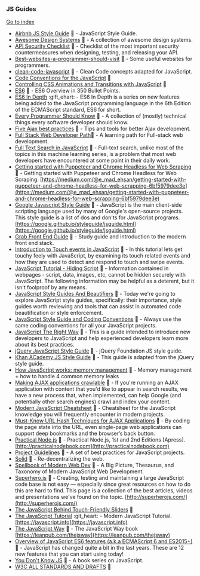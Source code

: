 ### JS Guides
[Go to index](https://github.com/cdleon/awesome-front-end#index)
* [Airbnb JS Style Guide](https://github.com/airbnb/javascript) :gift_heart: - JavaScript Style Guide.
* [Awesome Design Systems](https://github.com/alexpate/awesome-design-systems) :gift_heart: - A collection of awesome design systems.
* [API Security Checklist](https://github.com/shieldfy/API-Security-Checklist) :gift_heart: - Checklist of the most important security countermeasures when designing, testing, and releasing your API.
* [Best-websites-a-programmer-should-visit](https://github.com/sdmg15/Best-websites-a-programmer-should-visit) :gift_heart: - Some useful websites for programmers.
* [clean-code-javascript](https://github.com/ryanmcdermott/clean-code-javascript) :gift_heart: - Clean Code concepts adapted for JavaScript.
* [Code Conventions for the JavaScript](http://crockford.com/javascript/) :gift_heart:
* [Controlling CSS Animations and Transitions with JavaScript](https://css-tricks.com/controlling-css-animations-transitions-javascript/) :gift_heart:
* [ES6](https://github.com/bevacqua/es6) :gift_heart: - ES6 Overview in 350 Bullet Points.
* [ES6 In Depth](https://hacks.mozilla.org/category/es6-in-depth/) :gift_ehart: - ES6 In Depth is a series on new features being added to the JavaScript programming language in the 6th Edition of the ECMAScript standard, ES6 for short.
* [Every Programmer Should Know](https://github.com/mr-mig/every-programmer-should-know) :gift_heart: - A collection of (mostly) technical things every software developer should know.
* [Five Ajax best practices](https://www.ibm.com/developerworks/library/wa-aj-5best/) :gift_heart: - Tips and tools for better Ajax development.
* [Full Stack Web Developer Path](https://github.com/shovanch/fullstack-web-developer-path):gift_heart: - A learning path for Full-stack web development.
* [Full Text Search in JavaScript](http://burakkanber.com/blog/machine-learning-full-text-search-in-javascript-relevance-scoring/) :gift_heart: - Full-text search, unlike most of the topics in this machine learning series, is a problem that most web developers have encountered at some point in their daily work.
* [Getting started with Puppeteer and Chrome Headless for Web Scraping](https://github.com/emadehsan/thal) :gift_heart: - Getting started with Puppeteer and Chrome Headless for Web Scraping. [https://medium.com/@e_mad_ehsan/getting-started-with-puppeteer-and-chrome-headless-for-web-scrapping-6bf5979dee3e](https://medium.com/@e_mad_ehsan/getting-started-with-puppeteer-and-chrome-headless-for-web-scrapping-6bf5979dee3e)
* [Google Javascript Style Guide](https://google.github.io/styleguide/javascriptguide.xml) :gift_heart: - JavaScript is the main client-side scripting language used by many of Google's open-source projects. This style guide is a list of dos and don'ts for JavaScript programs. [https://google.github.io/styleguide/jsguide.html](https://google.github.io/styleguide/jsguide.html)
* [Grab Front End Guide](https://github.com/grab/front-end-guide) :gift_heart: - Study guide and introduction to the modern front end stack.
* [Introduction to Touch events in JavaScript](http://www.javascriptkit.com/javatutors/touchevents.shtml) :gift_heart: - In this tutorial lets get touchy feely with JavaScript, by examining its touch related events and how they are used to detect and respond to touch and swipe events.
* [JavaScript Tutorial - Hiding Script](https://trans4mind.com/personal_development/JavaScript2/hidingScript.htm) :gift_heart: - Information contained in webpages - script, data, images, etc, cannot be hidden securely with JavaScript. The following information may be helpful as a deterent, but it isn't foolproof by any means.
* [JavaScript Style Guides And Beautifiers](https://addyosmani.com/blog/javascript-style-guides-and-beautifiers/) :gift_heart: - Today we're going to explore JavaScript style guides, specifically: their importance, style guides worth reviewing and tools that can assist in automated code beautification or style enforcement.
* [JavaScript Style Guide and Coding Conventions](https://www.w3schools.com/js/js_conventions.asp) :gift_heart: - Always use the same coding conventions for all your JavaScript projects.
* [JavaScript The Right Way](http://jstherightway.org/) :gift_heart: - This is a guide intended to introduce new developers to JavaScript and help experienced developers learn more about its best practices.
* [jQuery JavaScript Style Guide](http://contribute.jquery.org/style-guide/js/s) :gift_heart: - jQuery Foundation JS style guide.
* [Khan ACademy JS Style Guide](https://github.com/Khan/style-guides/blob/master/style/javascript.md) :gift_heart: - This guide is adapted from the jQuery style guide.
* [How JavaScript works: memory management](https://blog.sessionstack.com/how-javascript-works-memory-management-how-to-handle-4-common-memory-leaks-3f28b94cfbec) :gift_heart: - Memory management + how to handle 4 common memory leaks
* [Making AJAX applications crawlable](https://developers.google.com/webmasters/ajax-crawling/docs/learn-more?csw=1) :gift_heart: - If you're running an AJAX application with content that you'd like to appear in search results, we have a new process that, when implemented, can help Google (and potentially other search engines) crawl and index your content. 
* [Modern JavaScript Cheatsheet](https://github.com/mbeaudru/modern-js-cheatsheet) :gift_heart: - Cheatsheet for the JavaScript knowledge you will frequently encounter in modern projects.
* [Must-Know URL Hash Techniques for AJAX Applications](http://blog.mgm-tp.com/2011/10/must-know-url-hashtechniques-for-ajax-applications/) :gift_heart: - By coding the page state into the URL, even single-page web applications can support deep bookmarks and the browser’s back button.
* [Practical Node.js](https://github.com/azat-co/practicalnode) :gift_heart: - Practical Node.js, 1st and 2nd Editions [Apress]. [http://practicalnodebook.com](http://practicalnodebook.com)
* [Project Guidelines](https://github.com/wearehive/project-guidelines) :gift_heart: - A set of best practices for JavaScript projects.
* [Solid](https://github.com/solid/solid) :gift_heart: - Re-decentralizing the web.
* [Spellbook of Modern Web Dev](https://github.com/dexteryy/spellbook-of-modern-webdev) :gift_heart: -  A Big Picture, Thesaurus, and Taxonomy of Modern JavaScript Web Development.
* [Superhero.js](https://github.com/superherojs/superherojs) :gift_heart: - Creating, testing and maintaining a large JavaScript code base is not easy — especially since great resources on how to do this are hard to find. This page is a collection of the best articles, videos and presentations we've found on the topic. [http://superherojs.com/](http://superherojs.com/)
* [The JavaScript Behind Touch-Friendly Sliders](https://css-tricks.com/the-javascript-behind-touch-friendly-sliders/) :gift_heart:
* [The JavaScript Tutorial](https://github.com/iliakan/javascript-tutorial-en) :git_heart: - Modern JavaScript Tutorial. [https://javascript.info](https://javascript.info)
* [The JavaScript Way](https://github.com/bpesquet/thejsway) :gift_heart: - The JavaScript Way book [https://leanpub.com/thejsway](https://leanpub.com/thejsway)
* [Overview of JavaScript ES6 features (a.k.a ECMAScript 6 and ES2015+)](http://adrianmejia.com/blog/2016/10/19/Overview-of-JavaScript-ES6-features-a-k-a-ECMAScript-6-and-ES2015/#.WA4G-3dZebs.hackernews) :gift_heart: - JavaScript has changed quite a bit in the last years. These are 12 new features that you can start using today!
* [You Don't Know JS](https://github.com/getify/You-Dont-Know-JS) :gift_heart: - A book series on JavaScript.
* [W3C ALL STANDARDS AND DRAFTS](https://www.w3.org/TR/) :gift_heart:
